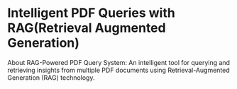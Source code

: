 # Intelligent PDF Queries with RAG(Retrieval Augmented Generation)
About RAG-Powered PDF Query System: An intelligent tool for querying and retrieving insights from multiple PDF documents using Retrieval-Augmented Generation (RAG) technology.
